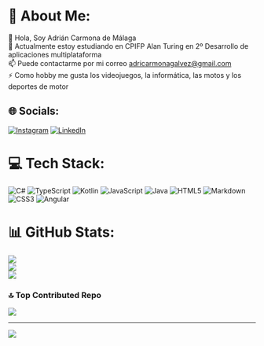 # 💫 About Me:
👋 Hola, Soy Adrián Carmona de Málaga<br>🌱 Actualmente estoy estudiando en CPIFP Alan Turing en 2º Desarrollo de aplicaciones multiplataforma<br>📫 Puede contactarme por mi correo adricarmonagalvez@gmail.com<br>⚡ Como hobby me gusta los videojuegos, la informática, las motos y los deportes de motor


## 🌐 Socials:
[![Instagram](https://img.shields.io/badge/Instagram-%23E4405F.svg?logo=Instagram&logoColor=white)](https://instagram.com/https://www.instagram.com/gla2_s/) [![LinkedIn](https://img.shields.io/badge/LinkedIn-%230077B5.svg?logo=linkedin&logoColor=white)](https://linkedin.com/in/https://www.linkedin.com/in/adriancarmonagalvez/) 

# 💻 Tech Stack:
![C#](https://img.shields.io/badge/c%23-%23239120.svg?style=for-the-badge&logo=csharp&logoColor=white) ![TypeScript](https://img.shields.io/badge/typescript-%23007ACC.svg?style=for-the-badge&logo=typescript&logoColor=white) ![Kotlin](https://img.shields.io/badge/kotlin-%237F52FF.svg?style=for-the-badge&logo=kotlin&logoColor=white) ![JavaScript](https://img.shields.io/badge/javascript-%23323330.svg?style=for-the-badge&logo=javascript&logoColor=%23F7DF1E) ![Java](https://img.shields.io/badge/java-%23ED8B00.svg?style=for-the-badge&logo=openjdk&logoColor=white) ![HTML5](https://img.shields.io/badge/html5-%23E34F26.svg?style=for-the-badge&logo=html5&logoColor=white) ![Markdown](https://img.shields.io/badge/markdown-%23000000.svg?style=for-the-badge&logo=markdown&logoColor=white) ![CSS3](https://img.shields.io/badge/css3-%231572B6.svg?style=for-the-badge&logo=css3&logoColor=white) ![Angular](https://img.shields.io/badge/angular-%23DD0031.svg?style=for-the-badge&logo=angular&logoColor=white)
# 📊 GitHub Stats:
![](https://github-readme-stats.vercel.app/api?username=GLa2s&theme=highcontrast&hide_border=false&include_all_commits=true&count_private=true)<br/>
![](https://github-readme-streak-stats.herokuapp.com/?user=GLa2s&theme=highcontrast&hide_border=false)<br/>
![](https://github-readme-stats.vercel.app/api/top-langs/?username=GLa2s&theme=highcontrast&hide_border=false&include_all_commits=true&count_private=true&layout=compact)

### 🔝 Top Contributed Repo
![](https://github-contributor-stats.vercel.app/api?username=GLa2s&limit=5&theme=highcontrast&combine_all_yearly_contributions=true)

---
[![](https://visitcount.itsvg.in/api?id=GLa2s&icon=0&color=12)](https://visitcount.itsvg.in)

<!-- Proudly created with GPRM ( https://gprm.itsvg.in ) -->